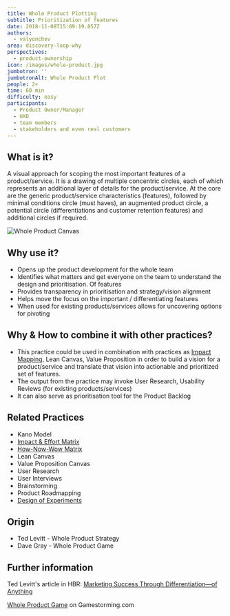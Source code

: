```yaml
---
title: Whole Product Plotting
subtitle: Prioritization of features
date: 2018-11-08T15:09:19.857Z
authors:
  - valyonchev
area: discovery-loop-why
perspectives:
  - product-ownership
icon: /images/whole-product.jpg
jumbotron: ''
jumbotronAlt: Whole Product Plot
people: 2+
time: 60 min
difficulty: easy
participants:
  - Product Owner/Manager
  - UXD
  - team members
  - stakeholders and even real customers
---
```

## What is it?

A visual approach for scoping the most important features of a product/service. It is a drawing of multiple concentric circles, each of which represents an additional layer of details for the product/service. At the core are the generic product/service characteristics (features), followed by minimal conditions circle (must haves), an augmented product circle, a potential circle (differentiations and customer retention features) and additional circles if required.

![Whole Product Canvas](/images/whole-product.jpg)

## Why use it?

* Opens up the product development for the whole team
* Identifies what matters and get everyone on the team to understand the design and prioritisation. Of features 
* Provides transparency in prioritisation and strategy/vision alignment
* Helps move the focus on the important / differentiating features
* When used for existing products/services allows for uncovering options for pivoting

## Why & How to combine it with other practices?

* This practice could be used in combination with practices as [Impact Mapping](https://openpracticelibrary.com/practice/impact-mapping/), Lean Canvas, Value Proposition in order to build a vision for a product/service and translate that vision into actionable and prioritized set of features.
* The output from the practice may invoke User Research, Usability Reviews (for existing products/services)
* It can also serve as prioritisation tool for the Product Backlog

## Related Practices

* Kano Model 
* [Impact & Effort Matrix](https://openpracticelibrary.com/practice/impact-effort-prioritization-matrix/)
* [How-Now-Wow Matrix](https://openpracticelibrary.com/practice/how-now-wow-prioritization-matrix/)
* Lean Canvas
* Value Proposition Canvas
* User Research
* User Interviews
* Brainstorming
* Product Roadmapping
* [Design of Experiments](https://openpracticelibrary.com/practice/design-of-experiments/)

## Origin

* Ted Levitt - Whole Product Strategy
* Dave Gray - Whole Product Game

## Further information

Ted Levitt's article in HBR: [Marketing Success Through Differentiation—of Anything](https://hbr.org/1980/01/marketing-success-through-differentiation-of-anything)

[Whole Product Game](https://gamestorming.com/whole-product-game/) on Gamestorming.com

